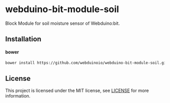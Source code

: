 # webduino-bit-module-soil

Block Module for soil moisture sensor of Webduino:bit.

## Installation
#### bower
```sh
bower install https://github.com/webduinoio/webduino-bit-module-soil.git
```

## License

This project is licensed under the MIT license, see [LICENSE](LICENSE) for more information.
